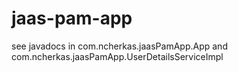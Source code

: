 jaas-pam-app
============

see javadocs in com.ncherkas.jaasPamApp.App and com.ncherkas.jaasPamApp.UserDetailsServiceImpl